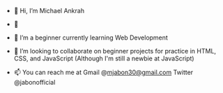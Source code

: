 - 👋 Hi, I’m Michael Ankrah
- 👀
- 🌱 I’m a beginner currently learning Web
      Development
- 💞️ I’m looking to collaborate on beginner 
     projects for practice in HTML, CSS, and JavaScript
    (Although I'm still a newbie at JavaScript)

- 📫 You can reach me at 
     Gmail @mjabon30@gmail.com
     Twitter @jabonofficial
     
    

<!---
jabonshaq/jabonshaq is a ✨ special ✨ repository because its `README.md` (this file) appears on your GitHub profile.
You can click the Preview link to take a look at your changes.
--->

